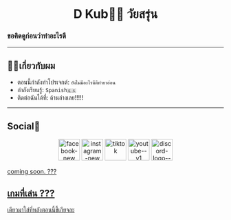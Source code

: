 

<!-- Profile README Template -->

<h1 align="center">D Kub🤍🐻 วัยสรุ่น </h1>

<!-- ขอคิดดูก่อน -->

### ขอคิดดูก่อนว่าทำอะไรดี

---


## 🙆🏻เกี่ยวกับผม

-  ตอนนี้กำลังทำโปรเจกต์: `ยังไม่มีอะไรดีดีทำยาอ่อน`
-  กำลังเรียนรู้: `Spanish🇪🇸`
-  ติดต่อฉันได้ที่: ด้านล่างเลย!!!!!

---

## Social🤍
<!-- Facebook -->
<p align="center">
<a href="https://www.facebook.com/share/16rNCDGijo/" style="text-decoration: none;" target="_blank">
<img width="50" height="50" src="https://img.icons8.com/ios/50/facebook-new.png" alt="facebook-new"/><!-- Instagram-->
<a href="https://www.instagram.com/lunxtic_.08?igsh=anFhaW1kcHZmazcx" style="text-decoration: none;" target="_blank">
<img width="50" height="50" src="https://img.icons8.com/ios/50/instagram-new.png" alt="instagram-new"/><!-- TikTok-->
<a href="https://www.tiktok.com/@prcccv?_t=ZS-8xvGsOmpvY8&_r=1" style="text-decoration: none;" target="_blank">
<img width="50" height="50" src="https://img.icons8.com/carbon-copy/100/tiktok.png" alt="tiktok"/><!-- YouTube -->
<a href="https://youtube.com/channel/UCbDqDJ5BNCEk7FsYilCWUiw?si=V2OkajTvBygOfeX8" style="text-decoration: none;" target="_blank">
<img width="50" height="50" src="https://img.icons8.com/ios/50/youtube--v1.png" alt="youtube--v1"/><!-- Discord -->
  <a href="https://discordapp.com/users/1376566494980345977" target="_blank">
<img width="50" height="50" src="https://img.icons8.com/ios/50/discord-logo--v1.png" alt="discord-logo--v1"/><!-- rednote -->
    
 coming soon. ???


##  เกมที่เล่น ???

เดียวมาใส่ที่หลังตอนนี้ขี้เกียจละ
